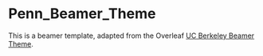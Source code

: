 # Penn_Beamer_Theme

This is a beamer template, adapted from the Overleaf [UC Berkeley Beamer Theme](https://www.overleaf.com/latex/templates/uc-berkeley-beamer-theme/bywswngntrws).
